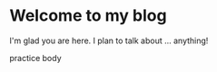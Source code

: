 # Welcome to my blog

I'm glad you are here. I plan to talk about ... anything! 
<title>practice page</title>
<body>practice body</body>
